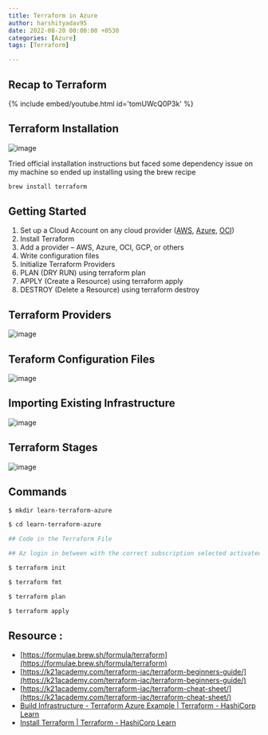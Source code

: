 ```yaml
---
title: Terraform in Azure
author: harshityadav95
date: 2022-08-20 00:00:00 +0530
categories: [Azure]
tags: [Terraform]

---
```


## Recap to Terraform


{% include embed/youtube.html id='tomUWcQ0P3k' %}


## Terraform Installation

![image](https://github.com/user-attachments/assets/467872bc-84cb-4b79-b30b-38f87d9b5767)


Tried official installation instructions but faced some dependency issue on my machine so ended up installing using the brew recipe 

```xml
brew install terraform 
```

## Getting Started

1. Set up a Cloud Account on any cloud provider ([AWS](https://k21academy.com/amazon-web-services/aws-solutions-architect/create-aws-free-tier-account/), [Azure](https://k21academy.com/microsoft-azure/create-free-microsoft-azure-trial-account/), [OCI](https://k21academy.com/oracle-cloud/video-register-free-oracle-cloud-trial-account/))
2. Install Terraform
3. Add a provider – AWS, Azure, OCI, GCP, or others
4. Write configuration files
5. Initialize Terraform Providers
6. PLAN (DRY RUN) using terraform plan
7. APPLY (Create a Resource) using terraform apply
8. DESTROY (Delete a Resource) using terraform destroy

## Terraform Providers

![image](https://github.com/user-attachments/assets/97ae881f-1382-4182-a480-3c82b7bc0a28)


## Teraform Configuration Files

![image](https://github.com/user-attachments/assets/36cd1d50-3212-4ffa-a463-c5c63b5c78c9)


## Importing Existing Infrastructure

![image](https://github.com/user-attachments/assets/0239ea29-e064-4378-ac2c-3b171a533f0a)


## Terraform Stages

![image](https://github.com/user-attachments/assets/9603a019-f085-4b83-8ddf-9d0dba8493c6)


## Commands

```bash
$ mkdir learn-terraform-azure

$ cd learn-terraform-azure

## Code in the Terraform File

## Az login in between with the correct subscription selected activated

$ terraform init

$ terraform fmt

$ terraform plan

$ terraform apply
```

## Resource :

- [https://formulae.brew.sh/formula/terraform](https://formulae.brew.sh/formula/terraform)
- [https://k21academy.com/terraform-iac/terraform-beginners-guide/](https://k21academy.com/terraform-iac/terraform-beginners-guide/)
- [https://k21academy.com/terraform-iac/terraform-cheat-sheet/](https://k21academy.com/terraform-iac/terraform-cheat-sheet/)
- [Build Infrastructure - Terraform Azure Example | Terraform - HashiCorp Learn](https://learn.hashicorp.com/tutorials/terraform/azure-build?in=terraform/azure-get-started)
- [Install Terraform | Terraform - HashiCorp Learn](https://learn.hashicorp.com/tutorials/terraform/install-cli)




